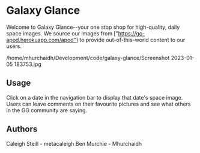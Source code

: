 # Galaxy Glance

Welcome to Galaxy Glance--your one stop shop for high-quality, daily space images. We source our images from ["https://go-apod.herokuapp.com/apod"] to provide out-of-this-world content to our users.

/home/mhurchaidh/Development/code/galaxy-glance/Screenshot 2023-01-05 183753.jpg

## Usage

Click on a date in the navigation bar to display that date's space image. Users can leave comments on their favourite pictures and see what others in the GG community are saying.

## Authors

Caleigh Steill - metacaleigh
Ben Murchie - Mhurchaidh

